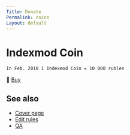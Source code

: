 ```yaml
---
Title: Donate
Permalink: coins
Layout: default
---
```


# Indexmod Coin

`In Feb. 2018 1 Indexmod Coin = 10 000 rubles`

🔵 [Buy](https://money.yandex.ru/to/41001208338566)

## See also

- [Cover page](index)
- [Edit rules](edit)
- [QA](qa)
